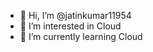 - 👋 Hi, I’m @jatinkumar11954
- 👀 I’m interested in Cloud
- 🌱 I’m currently learning Cloud


<!---
jatinkumar11954/jatinkumar11954 is a ✨ special ✨ repository because its `README.md` (this file) appears on your GitHub profile.
You can click the Preview link to take a look at your changes.
--->
